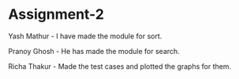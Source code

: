 # Assignment-2

Yash Mathur - I have made the module for sort. </b>

Pranoy Ghosh - He has made the module for search.</b>

Richa Thakur - Made the test cases and plotted the graphs for them.
